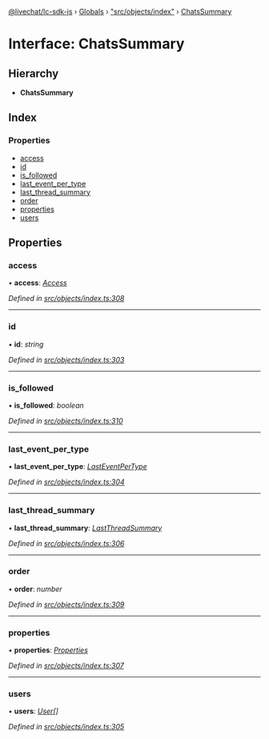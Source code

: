[@livechat/lc-sdk-js](../README.md) › [Globals](../globals.md) › ["src/objects/index"](../modules/_src_objects_index_.md) › [ChatsSummary](_src_objects_index_.chatssummary.md)

# Interface: ChatsSummary

## Hierarchy

* **ChatsSummary**

## Index

### Properties

* [access](_src_objects_index_.chatssummary.md#access)
* [id](_src_objects_index_.chatssummary.md#id)
* [is_followed](_src_objects_index_.chatssummary.md#is_followed)
* [last_event_per_type](_src_objects_index_.chatssummary.md#last_event_per_type)
* [last_thread_summary](_src_objects_index_.chatssummary.md#last_thread_summary)
* [order](_src_objects_index_.chatssummary.md#order)
* [properties](_src_objects_index_.chatssummary.md#properties)
* [users](_src_objects_index_.chatssummary.md#users)

## Properties

###  access

• **access**: *[Access](_src_objects_index_.access.md)*

*Defined in [src/objects/index.ts:308](https://github.com/livechat/lc-sdk-js/blob/04572ce/src/objects/index.ts#L308)*

___

###  id

• **id**: *string*

*Defined in [src/objects/index.ts:303](https://github.com/livechat/lc-sdk-js/blob/04572ce/src/objects/index.ts#L303)*

___

###  is_followed

• **is_followed**: *boolean*

*Defined in [src/objects/index.ts:310](https://github.com/livechat/lc-sdk-js/blob/04572ce/src/objects/index.ts#L310)*

___

###  last_event_per_type

• **last_event_per_type**: *[LastEventPerType](_src_objects_index_.lasteventpertype.md)*

*Defined in [src/objects/index.ts:304](https://github.com/livechat/lc-sdk-js/blob/04572ce/src/objects/index.ts#L304)*

___

###  last_thread_summary

• **last_thread_summary**: *[LastThreadSummary](_src_objects_index_.lastthreadsummary.md)*

*Defined in [src/objects/index.ts:306](https://github.com/livechat/lc-sdk-js/blob/04572ce/src/objects/index.ts#L306)*

___

###  order

• **order**: *number*

*Defined in [src/objects/index.ts:309](https://github.com/livechat/lc-sdk-js/blob/04572ce/src/objects/index.ts#L309)*

___

###  properties

• **properties**: *[Properties](_src_objects_index_.properties.md)*

*Defined in [src/objects/index.ts:307](https://github.com/livechat/lc-sdk-js/blob/04572ce/src/objects/index.ts#L307)*

___

###  users

• **users**: *[User](../modules/_src_objects_index_.md#user)[]*

*Defined in [src/objects/index.ts:305](https://github.com/livechat/lc-sdk-js/blob/04572ce/src/objects/index.ts#L305)*
